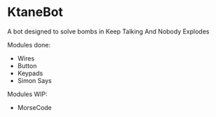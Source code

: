# KtaneBot
A bot designed to solve bombs in Keep Talking And Nobody Explodes

Modules done:
 - Wires
 - Button
 - Keypads
 - Simon Says
 
Modules WIP:
 - MorseCode
